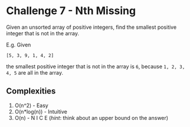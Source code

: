 # Challenge 7 - Nth Missing

Given an unsorted array of positive integers, find the smallest positive integer that is not in the array.

E.g. Given
```
[5, 3, 9, 1, 4, 2]
```
the smallest positive integer that is not in the array is `6`, because `1, 2, 3, 4, 5` are all in the array.

## Complexities
1. O(n^2) - Easy
2. O(n*log(n)) - Intuitive
3. O(n) - N I C E (_hint_: think about an upper bound on the answer)